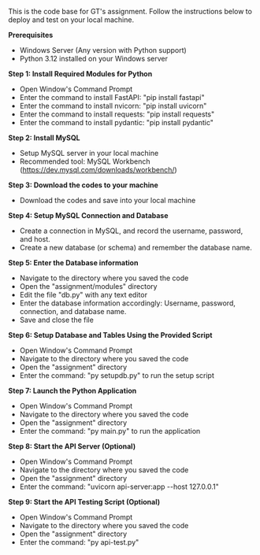This is the code base for GT's assignment. Follow the instructions below to deploy and test on your local machine.

**Prerequisites**
- Windows Server (Any version with Python support)
- Python 3.12 installed on your Windows server

**Step 1: Install Required Modules for Python**
- Open Window's Command Prompt
- Enter the command to install FastAPI: "pip install fastapi"
- Enter the command to install nvicorn: "pip install uvicorn"
- Enter the command to install requests: "pip install requests"
- Enter the command to install pydantic: "pip install pydantic" 

**Step 2: Install MySQL**
- Setup MySQL server in your local machine
- Recommended tool: MySQL Workbench (https://dev.mysql.com/downloads/workbench/)

**Step 3: Download the codes to your machine**
- Download the codes and save into your local machine

**Step 4: Setup MySQL Connection and Database**
- Create a connection in MySQL, and record the username, password, and host.
- Create a new database (or schema) and remember the database name.

**Step 5: Enter the Database information**
- Navigate to the directory where you saved the code
- Open the "assignment/modules" directory
- Edit the file "db.py" with any text editor
- Enter the database information accordingly: Username, password, connection, and database name.
- Save and close the file

**Step 6: Setup Database and Tables Using the Provided Script**
- Open Window's Command Prompt
- Navigate to the directory where you saved the code
- Open the "assignment" directory
- Enter the command: "py setupdb.py" to run the setup script

**Step 7: Launch the Python Application**
- Open Window's Command Prompt
- Navigate to the directory where you saved the code
- Open the "assignment" directory
- Enter the command: "py main.py" to run the application

**Step 8: Start the API Server (Optional)**
- Open Window's Command Prompt
- Navigate to the directory where you saved the code
- Open the "assignment" directory
- Enter the command: "uvicorn api-server:app --host 127.0.0.1"

**Step 9: Start the API Testing Script (Optional)**
- Open Window's Command Prompt
- Navigate to the directory where you saved the code
- Open the "assignment" directory
- Enter the command: "py api-test.py"
